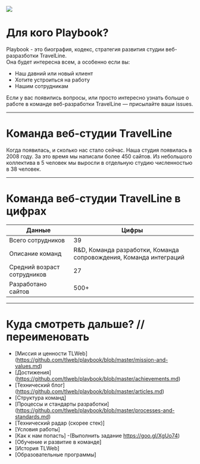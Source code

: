 ![](http://atomicdocs.dev2.travelline.ru/resources/images/tllogo.svg)

# Для кого Playbook?

Playbook - это биография, кодекс, стратегия развития студии веб-разразботки TravelLine.  
Она будет интересна всем, а особенно если вы:
- Наш давний  или новый клиент
- Хотите устроиться на работу 
- Нашим сотрудникам

Если у вас появились вопросы, или просто интересно узнать больше о работе в команде веб-разработки TravelLine — присылайте ваши issues.

***

# Команда веб-студии TravelLine
Когда появилась, и сколько нас стало сейчас.
Наша студия появилась в 2008 году. За это время мы написали более 450 сайтов.
Из небольшого коллектива в 5 человек мы выросли в отдельную студию численностью в 38 человек.


***

# Команда веб-студии TravelLine в цифрах 

Данные  | Цифры 
------------- | -------------
Всего сотрудников | 	39
Описание команд | R&D, Команда разработки, Команда сопровождения, Команда интеграций
Средний возраст сотрудников | 27
Разработано сайтов | 500+

***


# Куда смотреть дальше? // переименовать

- [Миссия и ценности TLWeb] (https://github.com/tlweb/playbook/blob/master/mission-and-values.md)
- [Достижения] (https://github.com/tlweb/playbook/blob/master/achievements.md)
- [Технический блог] (https://github.com/tlweb/playbook/blob/master/articles.md)
- [Структура команд]
- [Процессы и стандарты разработки] (https://github.com/tlweb/playbook/blob/master/processes-and-standards.md)
- [Технический радар (скорее стек)]
- [Условия работы]
- [Как к нам попасть] -(Выполнить задание https://goo.gl/XgUo74) 
- [Обучение и развитие в команде]
- [История TLWeb] 
- [Образовательные программы] 
